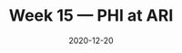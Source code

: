 ---
layout: game
title: Week 15 — PHI at ARI
season: 2020
game_id: 2020_15_PHI_ARI
week: 15
date: 2020-12-20
home_team: ARI
away_team: PHI
final_home: 
final_away: 
pbp_url: /assets/data/pbp/2020/2020_15_PHI_ARI.csv.gz
---